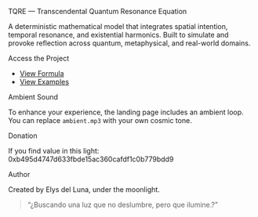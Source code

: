 TQRE — Transcendental Quantum Resonance Equation

A deterministic mathematical model that integrates spatial intention, temporal resonance, and existential harmonics. Built to simulate and provoke reflection across quantum, metaphysical, and real-world domains.

Access the Project

- [View Formula](https://gateway.lighthouse.storage/ipfs/bafkreih4aktaredymjbmnh5tk7wu667zzrbhxmnh7fjfeynbix6a46i6ia)
- [View Examples](https://gateway.lighthouse.storage/ipfs/bafkreicdruj7xoijsqujy2bru4afm4owmsdhiqo2j223f5oapk4tnhrcfa)

Ambient Sound

To enhance your experience, the landing page includes an ambient loop. You can replace `ambient.mp3` with your own cosmic tone.

Donation

If you find value in this light:
0xb495d4747d633fbde15ac360cafdf1c0b779bdd9

Author

Created by Elys del Luna, under the moonlight.

> “¿Buscando una luz que no deslumbre, pero que ilumine.?”
